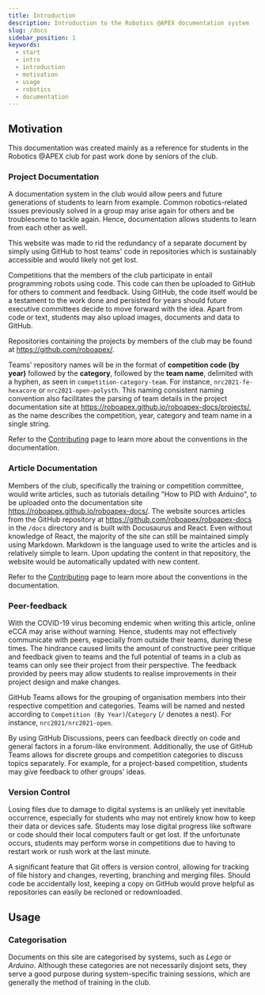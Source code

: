 ```yaml
---
title: Introduction
description: Introduction to the Robotics @APEX documentation system
slug: /docs
sidebar_position: 1
keywords:
  - start
  - intro
  - introduction
  - motivation
  - usage
  - robotics
  - documentation
---
```


## Motivation

This documentation was created mainly as a reference for students in the Robotics @APEX club for past work done by seniors of the club.

### Project Documentation

A documentation system in the club would allow peers and future generations of students to learn from example. Common robotics-related issues previously solved in a group may arise again for others and be troublesome to tackle again. Hence, documentation allows students to learn from each other as well. 

This website was made to rid the redundancy of a separate document by simply using GitHub to host teams' code in repositories which is sustainably accessible and would likely not get lost.

Competitions that the members of the club participate in entail programming robots using code. This code can then be uploaded to GitHub for others to comment and feedback. Using GitHub, the code itself would be a testament to the work done and persisted for years should future executive committees decide to move forward with the idea. Apart from code or text, students may also upload images, documents and data to GitHub.

Repositories containing the projects by members of the club may be found at https://github.com/roboapex/. 

Teams' repository names will be in the format of **competition code (by year)** followed by the **category**, followed by the **team name**, delimited with a hyphen, as seen in `competition-category-team`. For instance, `nrc2021-fe-hexacore` or `nrc2021-open-polysth`. This naming consistent naming convention also facilitates the parsing of team details in the project documentation site at https://roboapex.github.io/roboapex-docs/projects/, as the name describes the competition, year, category and team name in a single string.

Refer to the [Contributing](contributing) page to learn more about the conventions in the documentation.

### Article Documentation

Members of the club, specifically the training or competition committee, would write articles, such as tutorials detailing "How to PID with Arduino", to be uploaded onto the documentation site https://roboapex.github.io/roboapex-docs/. The website sources articles from the GitHub repository at https://github.com/roboapex/roboapex-docs in the `/docs` directory and is built with Docusaurus and React. Even without knowledge of React, the majority of the site can still be maintained simply using Markdown. Markdown is the language used to write the articles and is relatively simple to learn. Upon updating the content in that repository, the website would be automatically updated with new content.

Refer to the [Contributing](contributing) page to learn more about the conventions in the documentation.

### Peer-feedback

With the COVID-19 virus becoming endemic when writing this article, online eCCA may arise without warning. Hence, students may not effectively communicate with peers, especially from outside their teams, during these times. The hindrance caused limits the amount of constructive peer critique and feedback given to teams and the full potential of teams in a club as teams can only see their project from their perspective. The feedback provided by peers may allow students to realise improvements in their project design and make changes.

GitHub Teams allows for the grouping of organisation members into their respective competition and categories. Teams will be named and nested according to `Competition (By Year)`/`Category` (`/` denotes a nest). For instance, `nrc2021/nrc2021-open`.

By using GitHub Discussions, peers can feedback directly on code and general factors in a forum-like environment. Additionally, the use of GitHub Teams allows for discrete groups and competition categories to discuss topics separately. For example, for a project-based competition, students may give feedback to other groups' ideas.

### Version Control

Losing files due to damage to digital systems is an unlikely yet inevitable occurrence, especially for students who may not entirely know how to keep their data or devices safe. Students may lose digital progress like software or code should their local computers fault or get lost. If the unfortunate occurs, students may perform worse in competitions due to having to restart work or rush work at the last minute.

A significant feature that Git offers is version control, allowing for tracking of file history and changes, reverting, branching and merging files. Should code be accidentally lost, keeping a copy on GitHub would prove helpful as repositories can easily be recloned or redownloaded.

## Usage

### Categorisation

Documents on this site are categorised by systems, such as *Lego* or *Arduino*. Although these categories are not necessarily disjoint sets, they serve a good purpose during system-specific training sessions, which are generally the method of training in the club.
